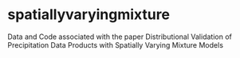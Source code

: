 # spatiallyvaryingmixture
Data and Code associated with the paper Distributional Validation of Precipitation Data Products with Spatially Varying Mixture Models
